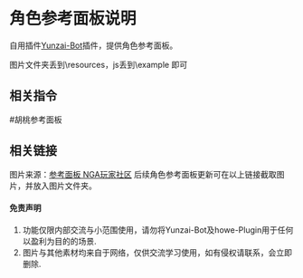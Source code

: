# 角色参考面板说明

自用插件[Yunzai-Bot](https://github.com/Le-niao/Yunzai-Bot)插件，提供角色参考面板。

图片文件夹丢到\resources，js丢到\example 即可

## 相关指令 

#胡桃参考面板

## 相关链接

图片来源：[参考面板 NGA玩家社区](https://bbs.nga.cn/read.php?tid=25843014)
后续角色参考面板更新可在以上链接截取图片，并放入图片文件夹。

#### 免责声明
1. 功能仅限内部交流与小范围使用，请勿将Yunzai-Bot及howe-Plugin用于任何以盈利为目的的场景.
2. 图片与其他素材均来自于网络，仅供交流学习使用，如有侵权请联系，会立即删除.
